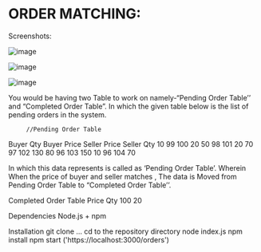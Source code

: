 # ORDER MATCHING:

Screenshots:

![image](https://github.com/user-attachments/assets/c378d16e-5da0-4d33-9189-03b8db114bba)



![image](https://github.com/user-attachments/assets/d407c7db-e586-4c79-bdcf-ed0fc10a5d2c)


![image](https://github.com/user-attachments/assets/9a553367-a872-4119-85e7-80b1a9ff1f78)



You would be having two Table to work on namely-“Pending Order Table’’ and “Completed
Order Table”.
In which the given table below is the list of pending orders in the system.

         //Pending Order Table

Buyer Qty Buyer Price Seller Price Seller Qty
10           99         100          20
50           98         101          20
70           97         102          130
80           96         103          150
10           96         104          70

In which this data represents is called as ‘Pending Order Table’. Wherein When the price of
buyer and seller matches , The data is Moved from Pending Order Table to “Completed Order
Table’’.

Completed Order Table
Price    Qty
100      20


Dependencies
Node.js + npm

Installation
git clone ...
cd to the repository directory 
node index.js
npm install
npm start  ('https://localhost:3000/orders')


